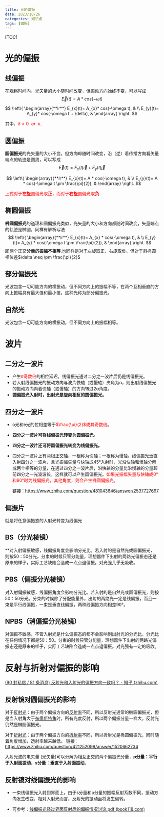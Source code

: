 ```yaml
---
title: 光的偏振
date: 2023/10/26
categories: 知识点
tags: [偏振]
---
```


<!-- toc -->

<!-- more -->



[TOC]



# 光的偏振

## 线偏振

在观察时间内，光矢量的大小随时间改变，但振动方向始终不变，可以写成
$$
\vec{E}(t) = A* cos(-\omega t)
$$

$$
\left\{  
             \begin{array}{**lr**}  
             E_{x}(t)=  A_{x}* cos(-\omega t), &  \\  
             E_{y}(t)= A_{y}* cos(-\omega t + \delta), &    
             \end{array}  
\right.
$$

其中，<font color='red'>$\delta = 0\ \  or \ \  \pi$</font>.

## 圆偏振

**圆偏振光**的光矢量的大小不变，但方向却随时间改变，沿（逆）着传播方向看矢量端点的轨迹是圆周，可以写成 
$$
\vec{E}(t) =  E_{x}(t)\vec{i}+ E_{y}(t)\vec{j}
$$

$$
\left\{  
             \begin{array}{**lr**}  
             E_{x}(t)=  A * cos(-\omega t), &  \\  
             E_{y}(t)= A * cos(-\omega t \pm \frac{\pi}{2}), &    
             \end{array}  
\right.
$$

<font color='red'>上式对于**左旋**圆偏光取**正**，而对于**右旋**圆偏光取**负**. </font>

## 椭圆偏振

**椭圆偏振光**的道理和圆偏振光类似，光矢量的大小和方向都随时间改变，矢量端点的轨迹是椭圆，同样有解析写法 
$$
\left\{  
             \begin{array}{**lr**}  
             E_{x}(t)=  A_{x} * cos(-\omega t), &  \\  
             E_{y}(t)= A_{y} * cos(-\omega t \pm \frac{\pi}{2}), &    
             \end{array}  
\right.
$$
即两个正交**分量的振幅不相等**.也同样是对于左旋取正，右旋取负。但对于斜椭圆相位差$\delta \neq \pm \frac{\pi}{2}$

## 部分偏振光

光波包含一切可能方向的横振动，但不同方向上的振幅不等，在两个互相垂直的方向上振幅具有最大值和最小值，这种光称为部分偏振光。

## 自然光

光波包含一切可能方向的横振动，但不同方向上的振幅相等。

# 波片

## 二分之一波片

- 产生<font color='red'>$\pi$奇数倍</font>的相位延迟，线偏振光通过二分之一波片后仍是线偏振光。
- 若入射线偏振光的振动方向与波片快轴（或慢轴）夹角为α，则出射线偏振光的振动方向向着快轴（或慢轴）的方向转过2α角度。
- **圆偏振光入射时，出射光是旋向相反的圆偏振光。**

## 四分之一波片 

- o光和e光的位相差等于<font color='red'>$\frac{\pi}{2}$或其奇数倍</font>。

- **四分之一波片可将线偏振光转变为圆偏振光。**

- **四分之一波片还可将圆偏振光转变为线偏振光。**

- 四分之一波片上有两根正交轴，一根称为快轴；一根称为慢轴。线偏振光垂直入射四分之一波片，且光振幅矢量与快轴成45°入射时，光沿快轴和慢轴分解成两个相等的分量，在通过四分之一波片后，沿快轴的分量比沿慢轴的分量超前四分之一光波波长，这样就可以产生圆偏振光。<font color='red'>如果光振幅矢量与快轴成0°和90°时为线偏振光，其他角度，则会产生椭圆偏振光</font>。

  链接：https://www.zhihu.com/question/481043646/answer/2537727697
  

## 偏振片

就是将任意偏振态的入射光转变为线偏光

## **BS（分光棱镜）**

**对入射偏振敏感，线偏振角度会影响分光比。若入射的是自然光或圆偏振光，则按50：50分光。分束的时候只管分能量，理想器件下出射的两路光偏振态还是原来的样子，实际工艺缺陷会造成一点点退偏振。对光强几乎无吸收。

## **PBS（偏振分光棱镜）**

对入射偏振敏感，线偏振角度会影响分光比。若入射的是自然光或圆偏振光，则按50：50分光。分束的时候除了分配能量外，出射的两路光一定是线偏振，而且一束是平行线偏振，一束是垂直线偏振，两种线偏振方向相差90°。

## **NPBS（消偏振分光棱镜）**

对偏振不敏感，不管入射光是什么偏振态的都不会影响到出射光的分光比，分光比在任何情况下都是50：50。分束的时候只管分能量，理想器件下出射的两路光偏振态还是原来的样子，实际工艺缺陷会造成一点点退偏振。对光强有一定的吸收。

# 反射与折射对偏振的影响

[(90 封私信 / 81 条消息) 反射光和入射光的偏振方向一致吗？ - 知乎 (zhihu.com)](https://www.zhihu.com/question/320686618)



## 反射镜对圆偏振光的影响

对于[反射光](https://www.zhihu.com/search?q=反射光&search_source=Entity&hybrid_search_source=Entity&hybrid_search_extra={"sourceType"%3A"answer"%2C"sourceId"%3A1520662734})：由于两个偏振方向的[反射率](https://www.zhihu.com/search?q=反射率&search_source=Entity&hybrid_search_source=Entity&hybrid_search_extra={"sourceType"%3A"answer"%2C"sourceId"%3A1520662734})不同，所以反射光通常的椭圆偏振光，但是当入射角大于[布儒斯特角](https://www.zhihu.com/search?q=布儒斯特角&search_source=Entity&hybrid_search_source=Entity&hybrid_search_extra={"sourceType"%3A"answer"%2C"sourceId"%3A1520662734})时，所有光度反射，所以两个偏振分量一样大，反射光仍然是椭圆偏振光。

对于[折射光](https://www.zhihu.com/search?q=折射光&search_source=Entity&hybrid_search_source=Entity&hybrid_search_extra={"sourceType"%3A"answer"%2C"sourceId"%3A1520662734})：由于两个偏振方向的[折射率](https://www.zhihu.com/search?q=折射率&search_source=Entity&hybrid_search_source=Entity&hybrid_search_extra={"sourceType"%3A"answer"%2C"sourceId"%3A1520662734})不同，所以折射光是椭圆偏振光，同时随着角度增加，透射率越来越低。
链接：https://www.zhihu.com/question/421252099/answer/1520662734

入射光波的电矢量 (光矢量)可以分解为相互正交的两个偏振光分量，**p分量：平行于入射面振动，s分量：垂直于入射面振动**。 

## 反射镜对线偏振光的影响

- 一束线偏振光入射到界面上，由于s分量和p分量的振幅反射系数不同，振动方向发生改变，相对入射光而言，反射光的振动面将发生偏转。

- 可参考：[线偏振光经过界面反射后的偏振情况讨论.pdf (book118.com)](https://max.book118.com/html/2017/0706/120734489.shtm)
